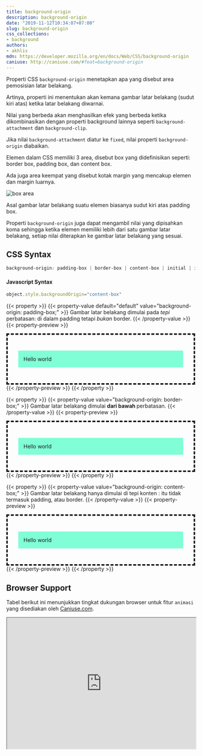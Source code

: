 ```yaml
---
title: background-origin
description: background-origin
date: "2019-11-12T10:34:07+07:00"
slug: background-origin
css_collections:
- background
authors:
- akhlis
mdn: https://developer.mozilla.org/en/docs/Web/CSS/background-origin
caniuse: http://caniuse.com/#feat=background-origin
---
```


Properti CSS `background-origin` menetapkan apa yang disebut area pemosisian latar belakang.

Artinya, properti ini menentukan akan kemana gambar latar belakang (sudut kiri atas) ketika latar belakang diwarnai.

Nilai yang berbeda akan menghasilkan efek yang berbeda ketika dikombinasikan dengan properti background lainnya seperti
`background-attachment` dan `background-clip`.

Jika nilai `background-attachment` diatur ke `fixed`, nilai properti `background-origin` diabaikan.

Elemen dalam CSS memiliki 3 area, disebut box yang didefinisikan seperti: border box, padding box, dan content box.

Ada juga area keempat yang disebut kotak margin yang mencakup elemen dan margin luarnya.

![box area](/css/box-areas.png)

Asal gambar latar belakang suatu elemen biasanya sudut kiri atas padding box.

Properti `background-origin` juga dapat mengambil nilai yang dipisahkan koma sehingga ketika elemen memiliki lebih dari
satu gambar latar belakang, setiap nilai diterapkan ke gambar latar belakang yang sesuai.

## CSS Syntax

```css
background-origin: padding-box | border-box | content-box | initial | inherit;
```
#### Javascript Syntax
```js
object.style.backgroundOrigin="content-box"
```

{{< property >}}
{{< property-value default="default" value="background-origin: padding-box;" >}}
Gambar latar belakang dimulai pada <em> tepi </em> perbatasan: di dalam padding tetapi <em> bukan </em> border.
{{< /property-value >}}
{{< property-preview >}}
<div class="property__example background-origin " id="background-origin-padding-box">
    <p>Hello world</p>
</div>
{{< /property-preview >}}
{{< /property >}}

{{< property >}}
{{< property-value value="background-origin: border-box;" >}}
Gambar latar belakang dimulai <strong> dari bawah </strong> perbatasan.
{{< /property-value >}}
{{< property-preview >}}
<div class="property__example background-origin " id="background-origin-border-box">
    <p>Hello world</p>
</div>
{{< /property-preview >}}
{{< /property >}}

{{< property >}}
{{< property-value value="background-origin: content-box;" >}}
Gambar latar belakang hanya dimulai di tepi konten <em> </em>: itu tidak termasuk padding, atau border.
{{< /property-value >}}
{{< property-preview >}}
<div class="property__example background-origin " id="background-origin-content-box">
    <p>Hello world</p>
</div>
{{< /property-preview >}}
{{< /property >}}

<style type="text/css">
    .background-origin {
        background-image: url(/images/cssref/koala.jpeg);
        background-repeat: no-repeat;
        background-size: 64px 64px;
        border: 4px dashed;
        padding: 2em;
    }

    .background-origin p {
        background-color: rgba(5, 255, 176, 0.5);
        padding: 1em;
    }

    #background-origin-padding-box {
        background-origin: padding-box;
    }

    #background-origin-border-box {
        background-origin: border-box;
    }

    #background-origin-content-box {
        background-origin: content-box;
    }
</style>



## Browser Support

Tabel berikut ini menunjukkan tingkat dukungan browser untuk fitur `animasi` yang disediakan oleh
[Caniuse.com]('http://caniuse.com').

<iframe src="https://caniuse.com/background-img-opts/embed/" width="100%" height="350"></iframe>